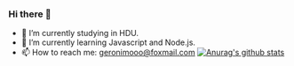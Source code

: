 ### Hi there 👋

<!--
**Megrax/Megrax** is a ✨ _special_ ✨ repository because its `README.md` (this file) appears on your GitHub profile.

Here are some ideas to get you started:

- 🔭 I’m currently working on ...
- 🌱 I’m currently learning ...
- 👯 I’m looking to collaborate on ...
- 🤔 I’m looking for help with ...
- 💬 Ask me about ...
- 📫 How to reach me: ...
- 😄 Pronouns: ...
- ⚡ Fun fact: ...
-->
- 🎒 I’m currently studying in HDU.
- 🌱 I’m currently learning Javascript and Node.js. 
- 📫 How to reach me:  geronimooo@foxmail.com
[![Anurag's github stats](https://github-readme-stats.vercel.app/api?username=Megrax)](https://github.com/Megrax/github-readme-stats)
